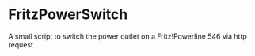 # FritzPowerSwitch
A small script to switch the power outlet on a Fritz!Powerline 546 via http request
